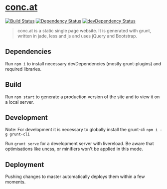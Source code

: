 # [conc.at](https://conc.at/)
[![Build Status](https://jenkins.dovigo.org/buildStatus/icon?job=concat)](https://jenkins.dovigo.org/job/concat/)
[![Dependency Status](https://david-dm.org/conc-at/conc.at.svg)](https://david-dm.org/conc-at/conc.at)
[![devDependency Status](https://david-dm.org/conc-at/conc.at/dev-status.svg)](https://david-dm.org/conc-at/conc.at#info=devDependencies)

> conc.at is a static single page website. It is generated with grunt, written in jade, less and js and uses jQuery and Bootstrap.

## Dependencies

Run `npm i` to install necessary devDependencies (mostly grunt-plugins) and required libraries.

## Build

Run `npm start` to generate a production version of the site and to view it on a local server.

## Development

Note: For development it is necessary to globally install the grunt-cli `npm i -g grunt-cli`

Run `grunt serve` for a development server with livereload. Be aware that optimisations like uncss, or minifiers won't be applied in this mode.

## Deployment

Pushing changes to master automatically deploys them within a few moments.
